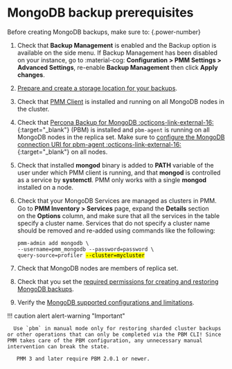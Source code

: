 # MongoDB backup prerequisites

Before creating MongoDB backups, make sure to:
{.power-number}

1. Check that **Backup Management** is enabled and the <i class="uil uil-history"></i> Backup option is available on the side menu. If Backup Management has been disabled on your instance, go to :material-cog: **Configuration > PMM Settings > Advanced Settings**, re-enable **Backup Management**  then click **Apply changes**.
2. [Prepare and create a storage location for your backups](../prepare_storage_location.md).
3. Check that [PMM Client](../../install-pmm/install-pmm-client/index.md) is installed and running on all MongoDB nodes in the cluster.
4. Check that [Percona Backup for MongoDB :octicons-link-external-16:](https://docs.percona.com/percona-backup-mongodb/index.html){:target="_blank"} (PBM) is installed and `pbm-agent` is running on all MongoDB nodes in the replica set. Make sure to [configure the MongoDB connection URI for pbm-agent :octicons-link-external-16:](https://docs.percona.com/percona-backup-mongodb/install/initial-setup.html#set-the-mongodb-connection-uri-for-pbm-agent){:target="_blank"} on all nodes.
5. Check that installed **mongod** binary is added to **PATH** variable of the user under which PMM client is running, and that **mongod** is controlled as a service by **systemctl**. PMM only works with a single **mongod** installed on a node.
6. Check that your MongoDB Services are managed as clusters in PMM. Go to **PMM Inventory > Services** page, expand the **Details** section <image src="../../images/arrow-downward.ico" width="15px" aria-label="downward arrow"/> on the **Options** column, and make sure that all the services in the table specify a cluster name.
Services that do not specify a cluster name should be removed and re-added using commands like the following:
   <pre><code>pmm-admin add mongodb \
   --username=pmm_mongodb --password=password \
   query-source=profiler <mark>--cluster=mycluster</mark></code></pre>

7. Check that MongoDB nodes are members of replica set.
8. Check that you set the [required permissions for creating and restoring MongoDB backups](../../install-pmm/install-pmm-client/connect-database/mongodb.md#create-user-and-assign-created-role).
9. Verify the [MongoDB supported configurations and limitations](mongodb_limitations.md).

!!! caution alert alert-warning "Important"

      Use `pbm` in manual mode only for restoring sharded cluster backups or other operations that can only be completed via the PBM CLI! Since PMM takes care of the PBM configuration, any unnecessary manual intervention can break the state.

       PMM 3 and later require PBM 2.0.1 or newer.